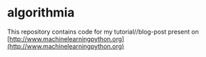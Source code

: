 # algorithmia
This repository contains code for my tutorial//blog-post  present on [http://www.machinelearningpython.org](http://www.machinelearningpython.org)
